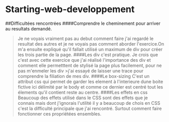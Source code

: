 # Starting-web-developpement
##Difficultées rencontrées 
####Comprendre le cheminement pour arriver au resultats demandé.
>Je ne voyais vraiment pas au debut comment faire j'ai regardé le resultat des autres et je ne voyais pas comment aborder l'exercice.On m'a ensuite expliqué qu'il fallait 
>utilisé un maximum de div pour créer les trois partie de la page.
####Les div c'est pratique.
>Je crois que c'est avec cette exercice que j'ai réalisé l'importance des div et comment elle permetttent de stylisé la page plus facilement, pour ne pas m'enmeler les div    >j'ai essayé de laisser une trace pour comprendre la filiation de mes div.
####Le box-sizing
C'est un attribut css qui permet de garder les element à l'interieure dune boite fictive ici délimité par le body et comme ce dernier est centré tout les élements qu'il
>contient reste au centre.
####Les effets en css
>Beaucoup des effets utilisé dans le CSS sont des effets que je connais mais dont j'ignorais l'utilité il y a beaucoup de chois en CSS c'est la difficulté principale que
>j'ai rencontré. Surtout comment faire fonctionner ces propriétées ensembles.
